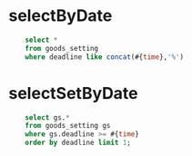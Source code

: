 selectByDate
===
```sql
    select * 
    from goods_setting 
    where deadline like concat(#{time},'%')
```

selectSetByDate
===
```sql
    select gs.* 
    from goods_setting gs 
    where gs.deadline >= #{time}
    order by deadline limit 1;
```


